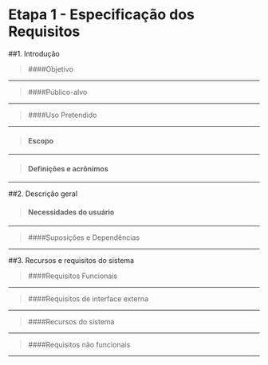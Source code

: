 # Etapa 1 - Especificação dos Requisitos

##1. Introdução

> ####Objetivo


------------

>####Público-alvo


------------


>####Uso Pretendido


------------


>#### Escopo


------------


>#### Definições e acrônimos


------------


##2. Descrição geral

>#### Necessidades do usuário


------------


>####Suposições e Dependências


------------



##3. Recursos e requisitos do sistema

>####Requisitos Funcionais


------------


>####Requisitos de interface externa


------------


>####Recursos do sistema


------------


>####Requisitos não funcionais


------------


